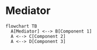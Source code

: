 # Mediator

```mermaid
flowchart TB
  A[Mediator] <--> B[Component 1]
  A <--> C[Component 2]
  A <--> D[Component 3]
```
